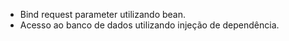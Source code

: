 - Bind request parameter utilizando bean.
- Acesso ao banco de dados utilizando injeção de dependência.
